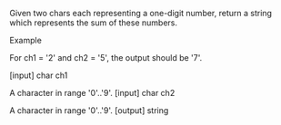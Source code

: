 Given two chars each representing a one-digit number, return a string which represents the sum of these numbers.

Example

For ch1 = '2' and ch2 = '5', the output should be '7'.

[input] char ch1

A character in range '0'..'9'.
[input] char ch2

A character in range '0'..'9'.
[output] string
